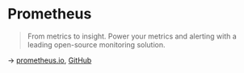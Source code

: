 # Prometheus

> From metrics to insight. Power your metrics and alerting with a leading open-source monitoring solution.

→ [prometheus.io](https://prometheus.io/), [GitHub](https://github.com/prometheus/prometheus)

